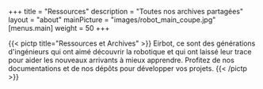 +++
title = "Ressources"
description = "Toutes nos archives partagées"
layout = "about"
mainPicture = "images/robot_main_coupe.jpg"
[menus.main]
  weight = 50
+++

{{< pictp title="Ressources et Archives" >}}
Eirbot, ce sont des générations d'ingénieurs qui ont aimé découvrir la
robotique et qui ont laissé leur trace pour aider les nouveaux arrivants à
mieux apprendre. Profitez de nos documentations et de nos dépôts pour
développer vos projets.
{{< /pictp >}}
